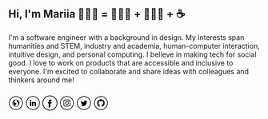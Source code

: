 ## Hi, I'm Mariia  👩🏻‍💻 = 👩🏻‍🎨 + 👩🏻‍🔧 + ☕ 

I'm a software engineer with a background in design. My interests span humanities and STEM, industry and academia, human-computer interaction, intuitive design, and personal computing. I believe in making tech for social good. I love to work on products that are accessible and inclusive to everyone. I'm excited to collaborate and share ideas with colleagues and thinkers around me! 

###

<a href="https://mariiaromaniuk.github.io" target="_blank"><img src="https://github.com/mariiaromaniuk/mariiaromaniuk/blob/master/www.png" alt="Website" width="30"></a>
<a href="https://www.linkedin.com/in/mariiaromaniuk/" target="_blank"><img src="https://github.com/mariiaromaniuk/mariiaromaniuk/blob/master/in.png" alt="LinkedIn" width="30"></a>
<a href="https://www.facebook.com/m.romaniiuk/" target="_blank"><img src="https://github.com/mariiaromaniuk/mariiaromaniuk/blob/master/fb.png" alt="Facebook" width="30"></a>
<a href="https://www.instagram.com/masha_zhukova/" target="_blank"><img src="https://github.com/mariiaromaniuk/mariiaromaniuk/blob/master/ig.png" alt="Instagram" width="30"></a>
<a href="https://twitter.com/mariiaromaniuk" target="_blank"><img src="https://github.com/mariiaromaniuk/mariiaromaniuk/blob/master/tw.png" alt="Twitter" width="30"></a>
<a href="https://github.com/mariiaromaniuk" target="_blank"><img src="https://github.com/mariiaromaniuk/mariiaromaniuk/blob/master/git.png" alt="GitHub" width="30"></a>
